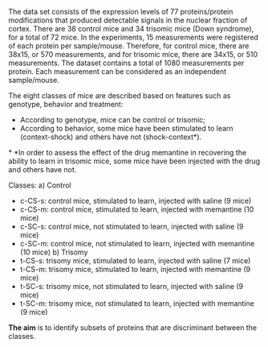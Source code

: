 The data set consists of the expression levels of 77 proteins/protein modifications that produced detectable signals in the nuclear fraction of cortex. 
There are 38 control mice and 34 trisomic mice (Down syndrome), for a total of 72 mice. 
In the experiments, 15 measurements were registered of each protein per sample/mouse. 
Therefore, for control mice, there are 38x15, or 570 measurements, and for trisomic mice, there are 34x15, or 510 measurements. 
The dataset contains a total of 1080 measurements per protein. Each measurement can be considered as an independent sample/mouse.

The eight classes of mice are described based on features such as genotype, behavior and treatment: 
 - According to genotype, mice can be control or trisomic; 
 - According to behavior, some mice have been stimulated to learn (context-shock) and others have not (shock-context*). 

\* *In order to assess the effect of the drug memantine in recovering the ability to learn in trisomic mice, some mice have been injected with the drug and others have not.

Classes:
a) Control
  - c-CS-s: control mice, stimulated to learn, injected with saline (9 mice)
  - c-CS-m: control mice, stimulated to learn, injected with memantine (10 mice)
  - c-SC-s: control mice, not stimulated to learn, injected with saline (9 mice)
  - c-SC-m: control mice, not stimulated to learn, injected with memantine (10 mice)
b) Trisomy
  - t-CS-s: trisomy mice, stimulated to learn, injected with saline (7 mice)
  - t-CS-m: trisomy mice, stimulated to learn, injected with memantine (9 mice)
  - t-SC-s: trisomy mice, not stimulated to learn, injected with saline (9 mice)
  - t-SC-m: trisomy mice, not stimulated to learn, injected with memantine (9 mice)

**The aim** is to identify subsets of proteins that are discriminant between the classes.
